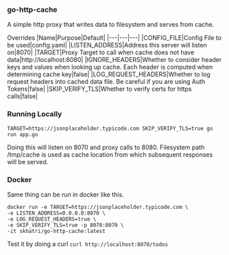 ### go-http-cache
A simple http proxy that writes data to filesystem and serves from cache.

Overrides
|Name|Purpose|Default|
|---|---|---|
|CONFIG_FILE|Config File to be used|config.yaml|
|LISTEN_ADDRESS|Address this server will listen on|8070|
|TARGET|Proxy Target to call when cache does not have data|http://localhost:8080|
|IGNORE_HEADERS|Whether to consider header keys and values when looking up cache. Each header is computed when determining cache key|false|
|LOG_REQUEST_HEADERS|Whether to log request headers into cached data file. Be careful if you are using Auth Tokens|false|
|SKIP_VERIFY_TLS|Whether to verify certs for https calls|false|

### Running Locally
```
TARGET=https://jsonplaceholder.typicode.com SKIP_VERIFY_TLS=true go run app.go
```
Doing this will listen on 8070 and proxy calls to 8080. Filesystem path /tmp/cache is used as cache location from which subsequent responses will be served. 

### Docker
Same thing can be run in docker like this.

```
docker run -e TARGET=https://jsonplaceholder.typicode.com \
-e LISTEN_ADDRESS=0.0.0.0:8070 \
-e LOG_REQUEST_HEADERS=true \
-e SKIP_VERIFY_TLS=true -p 8070:8070 \
-it skhatri/go-http-cache:latest
```

Test it by doing a curl
```curl http://localhost:8070/todos```


